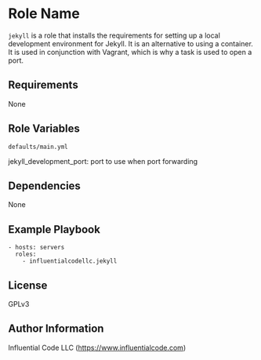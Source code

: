 Role Name
=========

`jekyll` is a role that installs the requirements for setting up a local development environment for Jekyll. It is
an alternative to using a container. It is used in conjunction with Vagrant, which is why a task is used to open a port.

Requirements
------------

None

Role Variables
--------------
`defaults/main.yml`

jekyll_development_port: port to use when port forwarding

Dependencies
------------

None

Example Playbook
----------------
    - hosts: servers
      roles:
        - influentialcodellc.jekyll

License
-------

GPLv3

Author Information
------------------

Influential Code LLC (https://www.influentialcode.com)
